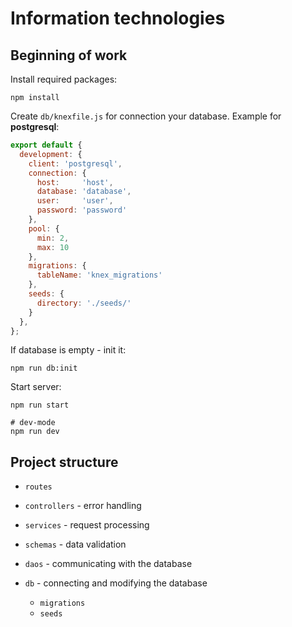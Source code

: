 # Information technologies

## Beginning of work
Install required packages:
```shell
npm install
```

Create `db/knexfile.js` for connection your database.
Example for **postgresql**:
```javascript
export default {
  development: {
    client: 'postgresql',
    connection: {
      host:     'host',
      database: 'database',
      user:     'user',
      password: 'password'
    },
    pool: {
      min: 2,
      max: 10
    },
    migrations: {
      tableName: 'knex_migrations'
    },
    seeds: {
      directory: './seeds/'
    }
  },
};
```

If database is empty - init it:
```shell
npm run db:init
```

Start server:
```shell
npm run start

# dev-mode
npm run dev
```

## Project structure

* `routes`

* `controllers` - error handling

* `services` - request processing

* `schemas` - data validation

* `daos` - communicating with the database

* `db` - connecting and modifying the database
    - `migrations`
    - `seeds`
